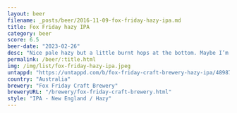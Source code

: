 ```yaml
---
layout: beer
filename: _posts/beer/2016-11-09-fox-friday-hazy-ipa.md
title: Fox Friday hazy IPA
category: beer
score: 6.5
beer-date: "2023-02-26"
desc: "Nice pale hazy but a little burnt hops at the bottom. Maybe I’m just not getting too this quick enough"
permalink: /beer/:title.html
img: /img/list/fox-friday-hazy-ipa.jpeg
untappd: "https://untappd.com/b/fox-friday-craft-brewery-hazy-ipa/4898708"
country: "Australia"
brewery: "Fox Friday Craft Brewery"
breweryURL: "/brewery/fox-friday-craft-brewery.html"
style: "IPA - New England / Hazy"
---
```

